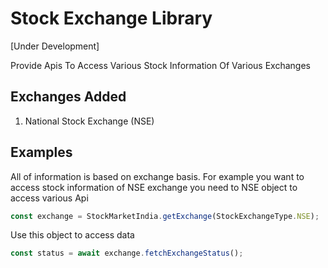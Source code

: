 # Stock Exchange Library

[Under Development]

Provide Apis To Access Various Stock Information Of Various Exchanges

## Exchanges Added

1. National Stock Exchange (NSE)

## Examples

All of information is based on exchange basis. For example you want to access stock information of NSE exchange you need to NSE object to access various Api

```typescript
const exchange = StockMarketIndia.getExchange(StockExchangeType.NSE);
```

Use this object to access data

```typescript
const status = await exchange.fetchExchangeStatus();
```
